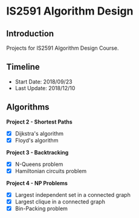 # IS2591 Algorithm Design

## Introduction

Projects for IS2591 Algorithm Design Course.

## Timeline

- Start Date: 2018/09/23
- Last Update: 2018/12/10

## Algorithms

**Project 2 - Shortest Paths**

- [x] Dijkstra's algorithm
- [x] Floyd's algorithm

**Project 3 - Backtracking**

- [x] N-Queens problem
- [x] Hamiltonian circuits problem

**Project 4 - NP Problems**

- [x] Largest independent set in a connected graph
- [x] Largest clique in a connected graph
- [x] Bin-Packing problem